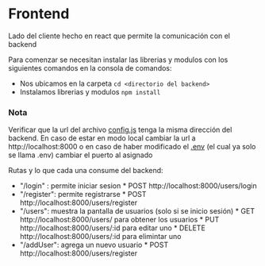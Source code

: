 # Frontend

Lado del cliente hecho en react que permite la comunicación con el backend

Para comenzar se necesitan instalar las librerias y modulos con los siguientes comandos en la consola de comandos:
* Nos ubicamos en la carpeta
`cd <directorio del backend>`
* Instalamos librerias y modulos
`npm install`

### Nota
Verificar que la url del archivo [config.js](https://github.com/Luis1299/PIA-Backend/blob/main/frontend/src/config.js) tenga la misma dirección del backend.
En caso de estar en modo local cambiar la url a http://localhost:8000 o en caso de haber modificado el [.env](https://github.com/Luis1299/PIA-Backend/blob/main/backend/.env.example#L1) (el cual ya solo se llama .env) cambiar el puerto al asignado

Rutas y lo que cada una consume del backend:
   * "/login"    : permite iniciar sesion
    * POST http://localhost:8000/users/login
   * "/register": permite registrarse
    * POST http://localhost:8000/users/register
   * "/users": muestra la pantalla de usuarios (solo si se inicio sesión)
    * GET http://localhost:8000/users/ para obtener los usuarios
    * PUT http://localhost:8000/users/:id para editar uno
    * DELETE http://localhost:8000/users/:id para elimintar uno
   * "/addUser": agrega un nuevo usuario
    * POST http://localhost:8000/users/register